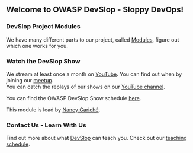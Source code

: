 ## Welcome to OWASP DevSlop - Sloppy DevOps!


### DevSlop Project Modules

We have many different parts to our project, called [Modules](pages/modules.md), figure out which one works for you.

### Watch the DevSlop Show

We stream at least once a month on [YouTube](https://www.youtube.com/c/OWASPDevSlop). You can find out when by joining our [meetup](https://www.meetup.com/OWASP-DevSlop-Project).  
You can catch the replays of our shows on our [YouTube channel](https://www.youtube.com/c/OWASPDevSlop).

You can find the OWASP DevSlop Show schedule [here](pages/shows-schedule.md).

This module is lead by [Nancy Gariché](pages/team.md#nancy-gariché).

### Contact Us - Learn With Us

Find out more about what [DevSlop](pages/contact.md) can teach you. Check out our [teaching schedule](pages/schedule.md).
